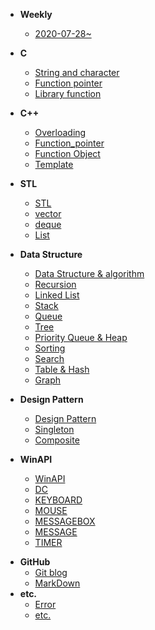 * **Weekly**
  
  * [2020-07-28~](weektil/2020-07-28~.md)
  
* **C**
  
  * [String and character](C/String_and_character.md)
  * [Function pointer](C/Function_pointer.md)
  * [Library function](C/Library_function.md)
  
* **C++**
  
  * [Overloading](C++/Overloading.md)
  * [Function_pointer](C++/Function_pointer.md)
  * [Function Object](C++/Function_Object.md)
  * [Template](C++/template.md)
  
* **STL**
  * [STL](STL/STL.md)
  * [vector](STL/vector.md)
  
  - [deque](STL/deque.md)
  - [List](STL/List.md)
  
* **Data Structure**
  
  * [Data Structure & algorithm](Data_Structure/Data_Structure_algorithm.md)
  * [Recursion](Data_Structure/Recursion.md)
  * [Linked List](Data_Structure/Linked_List.md)
  * [Stack](Data_Structure/Stack.md)
  * [Queue](Data_Structure/Queue.md)
  * [Tree](Data_Structure/Tree.md)
  * [Priority Queue & Heap](Data_Structure/Priority_Queue_and_Heap.md)
  * [Sorting](Data_Structure/Sorting.md)
  * [Search](Data_Structure/Search.md)
  * [Table & Hash](Data_Structure/Table_and_Hash.md)
  * [Graph](Data_Structure/Graph.md)
  
* **Design Pattern**

  * [Design Pattern](Design_Pattern/Design_Pattern.md)
  * [Singleton](Design_Pattern/Singleton.md)
  * [Composite](Design_Pattern/Composite.md)
  
* **WinAPI**

  * [WinAPI](WinAPI/WinAPI.md)
  * [DC](WinAPI/DC.md)
  * [KEYBOARD](WinAPI/KEYBOARD.md)
  * [MOUSE](WinAPI/MOUSE.md)
  * [MESSAGEBOX](WinAPI/MESSAGEBOX.md)
  * [MESSAGE](WinAPI/MESSAGE.md)
  * [TIMER](WinAPI/TIMER.md)

- **GitHub**
  - [Git blog](GitHub/Git_blog.md)
  - [MarkDown](GitHub/MarkDown.md)
- **etc.**
  - [Error](etc/Error.md)
  - [etc.](etc/etc.md)

